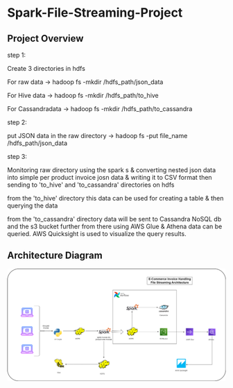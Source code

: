 # Spark-File-Streaming-Project

## Project Overview

step 1:

Create 3 directories in hdfs 

For raw data -> hadoop fs -mkdir /hdfs_path/json_data

For Hive data -> hadoop fs -mkdir /hdfs_path/to_hive 

For Cassandradata -> hadoop fs -mkdir /hdfs_path/to_cassandra

step 2:

put JSON data in the raw directory ->
hadoop fs -put file_name /hdfs_path/json_data

step 3:

Monitoring raw directory using the spark s & converting nested json data into simple per product invoice josn data & writing it to  CSV format then  sending to 'to_hive' and 'to_cassandra' directories on hdfs 

from the 'to_hive' directory this data can be used for creating a table & then querying the data

from the 'to_cassandra' directory data will be sent to Cassandra NoSQL db and the s3 bucket further from there using AWS Glue & Athena data can be queried. AWS Quicksight is used to visualize the query results.

## Architecture Diagram
![This is architecture](https://github.com/VighneshKharge/Spark-File-Streaming-Project/blob/main/file_streaming_arch.png)

## 


